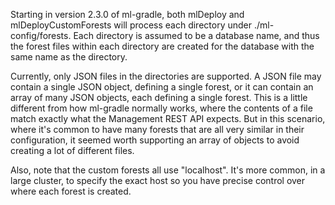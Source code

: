 Starting in version 2.3.0 of ml-gradle, both mlDeploy and mlDeployCustomForests will process
each directory under ./ml-config/forests. Each directory is assumed to be a database name, and thus the forest files
within each directory are created for the database with the same name as the directory.

Currently, only JSON files in the directories are supported. A JSON file may contain a single JSON object,
defining a single forest, or it can contain an array of many JSON objects, each defining a single forest. This
is a little different from how ml-gradle normally works, where the contents of a file match exactly what
the Management REST API expects. But in this scenario, where it's common to have many forests that are all
very similar in their configuration, it seemed worth supporting an array of objects to avoid creating a lot
of different files. 

Also, note that the custom forests all use "localhost". It's more common, in a large cluster, to specify
the exact host so you have precise control over where each forest is created.


